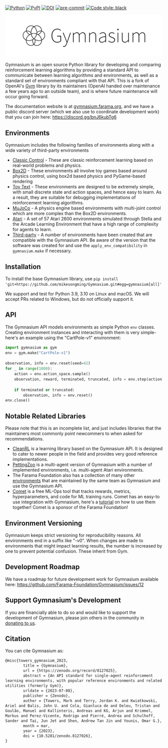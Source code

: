 [![Python](https://img.shields.io/pypi/pyversions/gymnasium.svg)](https://badge.fury.io/py/gymnasium)
[![PyPI](https://badge.fury.io/py/gymnasium.svg)](https://badge.fury.io/py/gymnasium)
[![DOI](https://zenodo.org/badge/DOI/10.5281/zenodo.8127025.svg)](https://doi.org/10.5281/zenodo.8127025)
[![pre-commit](https://img.shields.io/badge/pre--commit-enabled-brightgreen?logo=pre-commit&logoColor=white)](https://pre-commit.com/)
[![Code style: black](https://img.shields.io/badge/code%20style-black-000000.svg)](https://github.com/psf/black)

<p align="center">
    <img src="https://raw.githubusercontent.com/Farama-Foundation/Gymnasium/main/gymnasium-text.png" width="500px"/>
</p>

Gymnasium is an open source Python library for developing and comparing reinforcement learning algorithms by providing a standard API to communicate between learning algorithms and environments, as well as a standard set of environments compliant with that API. This is a fork of OpenAI's [Gym](https://github.com/openai/gym) library by its maintainers (OpenAI handed over maintenance a few years ago to an outside team), and is where future maintenance will occur going forward.

The documentation website is at [gymnasium.farama.org](https://gymnasium.farama.org), and we have a public discord server (which we also use to coordinate development work) that you can join here: https://discord.gg/bnJ6kubTg6

## Environments

Gymnasium includes the following families of environments along with a wide variety of third-party environments
* [Classic Control](https://gymnasium.farama.org/environments/classic_control/) - These are classic reinforcement learning based on real-world problems and physics.
* [Box2D](https://gymnasium.farama.org/environments/box2d/) - These environments all involve toy games based around physics control, using box2d based physics and PyGame-based rendering
* [Toy Text](https://gymnasium.farama.org/environments/toy_text/) - These environments are designed to be extremely simple, with small discrete state and action spaces, and hence easy to learn. As a result, they are suitable for debugging implementations of reinforcement learning algorithms.
* [MuJoCo](https://gymnasium.farama.org/environments/mujoco/) - A physics engine based environments with multi-joint control which are more complex than the Box2D environments.
* [Atari](https://gymnasium.farama.org/environments/atari/) - A set of 57 Atari 2600 environments simulated through Stella and the Arcade Learning Environment that have a high range of complexity for agents to learn.
* [Third-party](https://gymnasium.farama.org/environments/third_party_environments/) - A number of environments have been created that are compatible with the Gymnasium API. Be aware of the version that the software was created for and use the `apply_env_compatibility` in `gymnasium.make` if necessary.

## Installation

To install the base Gymnasium library, use
`pip install 'git+https://github.com/mikesongming/Gymnasium.git#egg=gymnasium[all]' `

We support and test for Python 3.9, 3.10 on Linux and macOS. We will accept PRs related to Windows, but do not officially support it.

## API

The Gymnasium API models environments as simple Python `env` classes. Creating environment instances and interacting with them is very simple- here's an example using the "CartPole-v1" environment:

```python
import gymnasium as gym
env = gym.make("CartPole-v1")

observation, info = env.reset(seed=42)
for _ in range(1000):
    action = env.action_space.sample()
    observation, reward, terminated, truncated, info = env.step(action)

    if terminated or truncated:
        observation, info = env.reset()
env.close()
```

## Notable Related Libraries

Please note that this is an incomplete list, and just includes libraries that the maintainers most commonly point newcommers to when asked for recommendations.

* [CleanRL](https://github.com/vwxyzjn/cleanrl) is a learning library based on the Gymnasium API. It is designed to cater to newer people in the field and provides very good reference implementations.
* [PettingZoo](https://github.com/Farama-Foundation/PettingZoo) is a multi-agent version of Gymnasium with a number of implemented environments, i.e. multi-agent Atari environments.
* The Farama Foundation also has a collection of many other [environments](https://farama.org/projects) that are maintained by the same team as Gymnasium and use the Gymnasium API.
* [Comet](https://www.comet.com/site/?utm_source=gymnasium&utm_medium=partner&utm_campaign=partner_gymnasium_2023&utm_content=github) is a free ML-Ops tool that tracks rewards, metrics, hyperparameters, and code for ML training runs. Comet has an easy-to use integration with Gymnasium, here's a [tutorial](https://bit.ly/CometGymnasiumIntegration) on how to use them together! Comet is a sponsor of the Farama Foundation!



## Environment Versioning

Gymnasium keeps strict versioning for reproducibility reasons. All environments end in a suffix like "-v0".  When changes are made to environments that might impact learning results, the number is increased by one to prevent potential confusion. These inherit from Gym.

## Development Roadmap

We have a roadmap for future development work for Gymnasium available here: https://github.com/Farama-Foundation/Gymnasium/issues/12

## Support Gymnasium's Development

If you are financially able to do so and would like to support the development of Gymnasium, please join others in the community in [donating to us](https://github.com/sponsors/Farama-Foundation).

## Citation

You can cite Gymnasium as:

```
@misc{towers_gymnasium_2023,
        title = {Gymnasium},
        url = {https://zenodo.org/record/8127025},
        abstract = {An API standard for single-agent reinforcement learning environments, with popular reference environments and related utilities (formerly Gym)},
        urldate = {2023-07-08},
        publisher = {Zenodo},
        author = {Towers, Mark and Terry, Jordan K. and Kwiatkowski, Ariel and Balis, John U. and Cola, Gianluca de and Deleu, Tristan and Goulão, Manuel and Kallinteris, Andreas and KG, Arjun and Krimmel, Markus and Perez-Vicente, Rodrigo and Pierré, Andrea and Schulhoff, Sander and Tai, Jun Jet and Shen, Andrew Tan Jin and Younis, Omar G.},
        month = mar,
        year = {2023},
        doi = {10.5281/zenodo.8127026},
}
```

